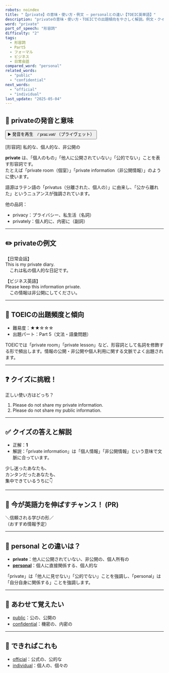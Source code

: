 ```yaml
---
robots: noindex
title: "【private】の意味・使い方・例文 ― personalとの違い【TOEIC英単語】"
description: "privateの意味・使い方・TOEICでの出題傾向をやさしく解説。例文・クイズ付きでpersonalとの違いもわかりやすく学べます。"
word: "private"
part_of_speech: "形容詞"
difficulty: "2"
tags:
  - 形容詞
  - Part5
  - フォーマル
  - ビジネス
  - 日常会話
compared_word: "personal"
related_words:
  - "public"
  - "confidential"
next_words:
  - "official"
  - "individual"
last_update: "2025-05-04"
---
```


## 🔰 privateの発音と意味

<button class="play-audio" onclick="playTTS('private')">
  <span class="play-audio-main">
    ▶️ 発音を再生　/ˈpraɪ.vət/
  </span>
  <span class="play-audio-sub">
    （プライヴェット）
  </span>
</button>

[形容詞] 私的な、個人的な、非公開の

**private** は、「個人のもの」「他人に公開されていない」「公的でない」ことを表す形容詞です。  
たとえば「private room（個室）」「private information（非公開情報）」のように使います。

語源はラテン語の「privatus（分離された、個人の）」に由来し、「公から離れた」というニュアンスが強調されています。

他の品詞：  
- privacy：プライバシー、私生活（名詞）
- privately：個人的に、内密に（副詞）

---

## ✏️ privateの例文

【日常会話】  
This is my private diary.  
　これは私の個人的な日記です。

【ビジネス英語】  
Please keep this information private.  
　この情報は非公開にしてください。

---

## 🎯 TOEICの出題頻度と傾向

- 難易度：★★☆☆☆
- 出題パート：Part 5（文法・語彙問題）

TOEICでは「private room」「private lesson」など、形容詞として名詞を修飾する形で頻出します。情報の公開・非公開や個人利用に関する文脈でよく出題されます。

---

## ❓ クイズに挑戦！

正しい使い方はどっち？

1. Please do not share my private information.  
2. Please do not share my public information.

---

## ✅ クイズの答えと解説

- 正解：**1**
- 解説：「private information」は「個人情報」「非公開情報」という意味で文脈に合っています。

少し迷ったあなたも、  
カンタンだったあなたも、  
集中できているうちに👇️

---

## 🚀 今が英語力を伸ばすチャンス！ (PR)

<div class="info-center">
＼信頼される学びの形／<br>  
（おすすめ情報予定）
</div>

---

## 🤔  personal との違いは？

- **private**：他人に公開されていない、非公開の、個人所有の
- **[personal](/word/personal/)**：個人に直接関係する、個人的な

「private」は「他人に見せない」「公的でない」ことを強調し、「personal」は「自分自身に関係する」ことを強調します。

---

## 🧩 あわせて覚えたい

- [public](/word/public/)：公の、公開の
- [confidential](/word/confidential/)：機密の、内密の

---

## 📖 できればこれも

- [official](/word/official/)：公式の、公的な
- [individual](/word/individual/)：個人の、個々の

<!-- cvid: aid38_bid44 -->
